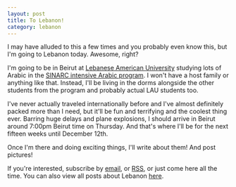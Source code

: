 ```yaml
---
layout: post
title: To Lebanon!
category: lebanon
---
```


I may have alluded to this a few times and you probably even know this, but I'm going to Lebanon today. Awesome, right?

I'm going to be in Beirut at [Lebanese American University](http://www.lau.edu.lb/) studying lots of Arabic in the [SINARC intensive Arabic program](http://www.lau.edu.lb/centers-institutes/sinarc/). I won't have a host family or anything like that. Instead, I'll be living in the dorms alongside the other students from the program and probably actual LAU students too.

I've never actually traveled internationally before and I've almost definitely packed more than I need, but it'll be fun and terrifying and the coolest thing ever. Barring huge delays and plane explosions, I should arrive in Beirut around 7:00pm Beirut time on Thursday. And that's where I'll be for the next fifteen weeks until December 12th.

Once I'm there and doing exciting things, I'll write about them! And post pictures!

If you're interested, subscribe by [email](http://feedburner.google.com/fb/a/mailverify?uri=andyfreeland&loc=en_US), or [RSS](http://feeds.feedburner.com/andyfreeland), or just come here all the time. You can also view all posts about Lebanon [here](/lebanon/).
